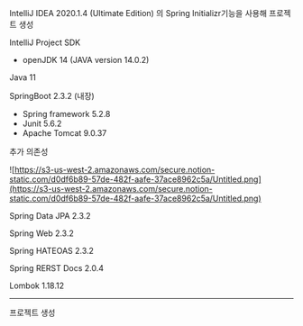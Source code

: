 IntelliJ IDEA 2020.1.4 (Ultimate Edition) 의 Spring Initializr기능을 사용해 프로젝트 생성

IntelliJ Project SDK

- openJDK 14 (JAVA version 14.0.2)

Java 11

SpringBoot 2.3.2  (내장)

- Spring framework 5.2.8
- Junit 5.6.2
- Apache Tomcat 9.0.37

추가 의존성

![https://s3-us-west-2.amazonaws.com/secure.notion-static.com/d0df6b89-57de-482f-aafe-37ace8962c5a/Untitled.png](https://s3-us-west-2.amazonaws.com/secure.notion-static.com/d0df6b89-57de-482f-aafe-37ace8962c5a/Untitled.png)

Spring Data JPA 2.3.2

Spring Web 2.3.2

Spring HATEOAS 2.3.2

Spring RERST Docs 2.0.4

Lombok 1.18.12

---------------------
프로젝트 생성